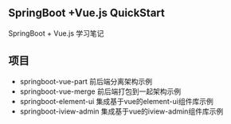 ## SpringBoot +Vue.js QuickStart

SpringBoot + Vue.js 学习笔记



## 项目

* springboot-vue-part 前后端分离架构示例
* springboot-vue-merge 前后端打包到一起架构示例
* springboot-element-ui 集成基于vue的element-ui组件库示例
* springboot-iview-admin 集成基于vue的iview-admin组件库示例

